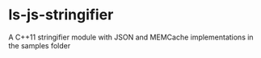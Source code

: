 # ls-js-stringifier
A C++11 stringifier module with JSON and MEMCache implementations in the samples folder
